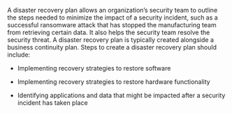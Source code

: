A disaster recovery plan allows an organization’s security team to outline the steps needed to minimize the impact of a security incident, such as a successful ransomware attack that has stopped the manufacturing team from retrieving certain data. It also helps the security team resolve the security threat. A disaster recovery plan is typically created alongside a business continuity plan. Steps to create a disaster recovery plan should include:

- Implementing recovery strategies to restore software

- Implementing recovery strategies to restore hardware functionality

- Identifying applications and data that might be impacted after a security incident has taken place 

